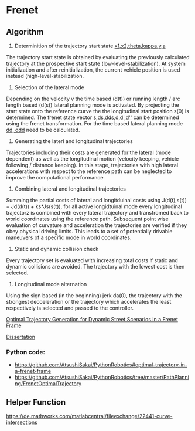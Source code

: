# Frenet

## Algorithm

1. Determinition of the trajectory start state [x1,x2,theta,kappa,v,a](0)

The trajectory start state is obtained by evaluating the previously calculated trajectory
at the prospective start state (low-level-stabilization). 
At system initialization and after reinitialization, the current vehicle 
position is used instead (high-level-stabilization.

1. Selection of the lateral mode

Depending on the velocity v the time based (d(t)) or running length / arc length based (d(s))
lateral planning mode is activated. By projecting the start state onto the reference curve the
the longitudinal start position s(0) is determined. The frenet state vector 
[s,ds,dds,d,d',d''](0) can be determined using the frenet transformation.
For the time based lateral planning mode [dd, ddd](0) need to be calculated.


1. Generating the laterl and longitudinal trajectories

Trajectories including their costs are generated for the lateral (mode dependent) 
as well as the longitudinal motion (velocity keeping, vehicle following / distance keeping).
In this stage, trajectories with high lateral accelerations with respect to the reference
path can be neglected to improve the computational performance.

1. Combining lateral and longitudinal trajectories

Summing the partial costs of lateral and longitduinal costs using
J(d(t),s(t)) = Jd(d(t)) + ks*Js(s(t)), for all active longidtuinal mode every
longitudinal trajectorz is combined with every lateral trajectory and transfromed
back to world coordinates using the reference path. Subsequent point wise evaluation of
curvature and acceleration the trajectories are verified if they obey physical driving limits. 
This leads to a set of potentially drivable maneuvers of a specific mode in world coordinates.

1. Static and dynamic collision check

Every trajectory set is evaluated with increasing total costs if static and dynamic 
collisions are avoided. The trajectory with the lowest cost is then selected.

1. Longitudinal mode alternation

Using the sign based (in the beginning) jerk da(0), the trajectory with the
strongest decceleration or the trajectory which accelerates the least respectively 
is selected and passed to the controller.

[Optimal Trajectory Generation for Dynamic Street Scenarios in a Frenet Frame](https://www.researchgate.net/profile/Moritz_Werling/publication/224156269_Optimal_Trajectory_Generation_for_Dynamic_Street_Scenarios_in_a_Frenet_Frame/links/54f749df0cf210398e9277af.pdf)

[Dissertation](https://www.ksp.kit.edu/download/1000021738)


### Python code:

- https://github.com/AtsushiSakai/PythonRobotics#optimal-trajectory-in-a-frenet-frame
- https://github.com/AtsushiSakai/PythonRobotics/tree/master/PathPlanning/FrenetOptimalTrajectory


## Helper Function

https://de.mathworks.com/matlabcentral/fileexchange/22441-curve-intersections
